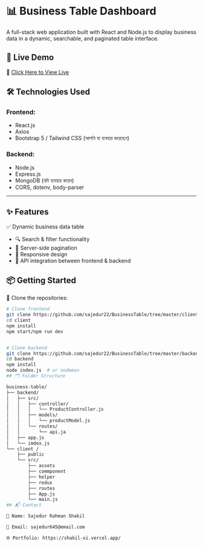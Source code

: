 
# 📊 Business Table Dashboard

A full-stack web application built with React and Node.js to display business data in a dynamic, searchable, and paginated table interface.



##  🚀 Live Demo

🔗 [Click Here to View Live](https://businesstable-1.onrender.com/)
## 🛠️ Technologies Used

### Frontend:
- React.js
- Axios
- Bootstrap 5 / Tailwind CSS (আপনি যা ব্যবহার করেছেন)

### Backend:
- Node.js
- Express.js
- MongoDB (যদি ব্যবহার করেন)
- CORS, dotenv, body-parser

---
## ✨ Features

✅ Dynamic business data table
- 🔍 Search & filter functionality
- 📄 Server-side pagination
- 📱 Responsive design
- 🔁 API integration between frontend & backend
## 📦 Getting Started

📁 Clone the repositories:
```bash
# Clone frontend
git clone https://github.com/sajedur22/BusinessTable/tree/master/client
cd client
npm install
npm start/npm run dev


# Clone backend
git clone https://github.com/sajedur22/BusinessTable/tree/master/backend
cd backend
npm install
node index.js  # or nodemon
## 🗂️ Folder Structure

business-table/
├── backend/
│   ├── src/
│   │   ├── controller/
│   │   │   └── ProductController.js
│   │   ├── models/
│   │   │   └── productModel.js
│   │   └── routes/
│   │       └── api.ja   
│   ├── app.js
│   └── imdex.js     
└── client /
    ├── public
    └── src/
        ├── assets
        ├── commponent
        ├── helper
        ├── redux
        ├── routes
        ├── App.js
        └── main.js
## 📬 Contact

👤 Name: Sajedur Rahman Shakil

📧 Email: sajedur645@email.com

🌐 Portfolio: https://shakil-xi.vercel.app/